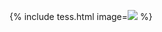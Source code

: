 {% include tess.html image=![](https://atomicarchitects.github.io/assets/img/tess_with_duck_small.jpg) %} 
